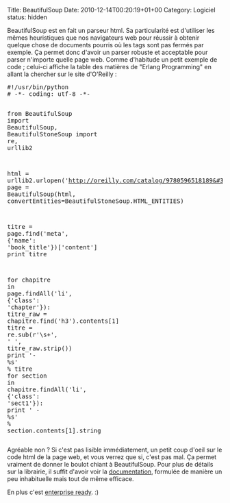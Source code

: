 Title: BeautifulSoup
Date: 2010-12-14T00:20:19+01+00
Category: Logiciel
status: hidden

<p>BeautifulSoup est en fait un parseur html. Sa particularité est d'utiliser les mêmes heuristiques que nos navigateurs web pour réussir à obtenir quelque chose de documents pourris où les tags sont pas fermés par exemple. Ça permet donc d'avoir un parser robuste et acceptable pour parser n'importe quelle page web. Comme d'habitude un petit exemple de code ; celui-ci affiche la table des matières de "Erlang Programming" en allant la chercher sur le site d'O'Reilly :</p>

<div class="highlight"><pre><span class="c">#!/usr/bin/python</span>
<span class="c"># -*- coding: utf-8 -*-</span>

<span class="kn">from</span> <span class="nn">BeautifulSoup</span> <span class="kn">import</span> <span class="n">BeautifulSoup</span><span class="p">,</span> <span class="n">BeautifulStoneSoup</span>
<span class="kn">import</span> <span class="nn">re</span><span class="o">,</span> <span class="nn">urllib2</span>

<span class="n">html</span> <span class="o">=</span> <span class="n">urllib2</span><span class="o">.</span><span class="n">urlopen</span><span class="p">(</span><span class="s">&#39;http://oreilly.com/catalog/9780596518189&#39;</span><span class="p">)</span><span class="o">.</span><span class="n">read</span><span class="p">()</span>
<span class="n">page</span> <span class="o">=</span> <span class="n">BeautifulSoup</span><span class="p">(</span><span class="n">html</span><span class="p">,</span> <span class="n">convertEntities</span><span class="o">=</span><span class="n">BeautifulStoneSoup</span><span class="o">.</span><span class="n">HTML_ENTITIES</span><span class="p">)</span>

<span class="n">titre</span> <span class="o">=</span> <span class="n">page</span><span class="o">.</span><span class="n">find</span><span class="p">(</span><span class="s">&#39;meta&#39;</span><span class="p">,</span> <span class="p">{</span><span class="s">&#39;name&#39;</span><span class="p">:</span> <span class="s">&#39;book_title&#39;</span><span class="p">})[</span><span class="s">&#39;content&#39;</span><span class="p">]</span>
<span class="k">print</span> <span class="n">titre</span>

<span class="k">for</span> <span class="n">chapitre</span> <span class="ow">in</span> <span class="n">page</span><span class="o">.</span><span class="n">findAll</span><span class="p">(</span><span class="s">&#39;li&#39;</span><span class="p">,</span> <span class="p">{</span><span class="s">&#39;class&#39;</span><span class="p">:</span> <span class="s">&#39;chapter&#39;</span><span class="p">}):</span>
    <span class="n">titre_raw</span> <span class="o">=</span> <span class="n">chapitre</span><span class="o">.</span><span class="n">find</span><span class="p">(</span><span class="s">&#39;h3&#39;</span><span class="p">)</span><span class="o">.</span><span class="n">contents</span><span class="p">[</span><span class="mi">1</span><span class="p">]</span>
    <span class="n">titre</span> <span class="o">=</span> <span class="n">re</span><span class="o">.</span><span class="n">sub</span><span class="p">(</span><span class="s">r&#39;\s+&#39;</span><span class="p">,</span> <span class="s">&#39; &#39;</span><span class="p">,</span> <span class="n">titre_raw</span><span class="o">.</span><span class="n">strip</span><span class="p">())</span>
    <span class="k">print</span> <span class="s">&#39;- </span><span class="si">%s</span><span class="s">&#39;</span> <span class="o">%</span> <span class="n">titre</span>
    <span class="k">for</span> <span class="n">section</span> <span class="ow">in</span> <span class="n">chapitre</span><span class="o">.</span><span class="n">findAll</span><span class="p">(</span><span class="s">&#39;li&#39;</span><span class="p">,</span> <span class="p">{</span><span class="s">&#39;class&#39;</span><span class="p">:</span> <span class="s">&#39;sect1&#39;</span><span class="p">}):</span>
        <span class="k">print</span> <span class="s">&#39;  - </span><span class="si">%s</span><span class="s">&#39;</span> <span class="o">%</span> <span class="n">section</span><span class="o">.</span><span class="n">contents</span><span class="p">[</span><span class="mi">1</span><span class="p">]</span><span class="o">.</span><span class="n">string</span>
</pre></div>

<p>Agréable non ? Si c'est pas lisible immédiatement, un petit coup d'oeil sur le code html de la page web, et vous verrez que si, c'est pas mal. Ça permet vraiment de donner le boulot chiant à BeautifulSoup. Pour plus de détails sur la librairie, il suffit d'avoir voir la <a href="http://www.crummy.com/software/BeautifulSoup/documentation.html">documentation</a>, formulée de manière un peu inhabituelle mais tout de même efficace.</p>

<p>En plus c'est <a href="http://heymans.tumblr.com/post/2080834363/just-found-this-gem-in-the-beautiful-soup-source">enterprise ready</a>. :)</p>
